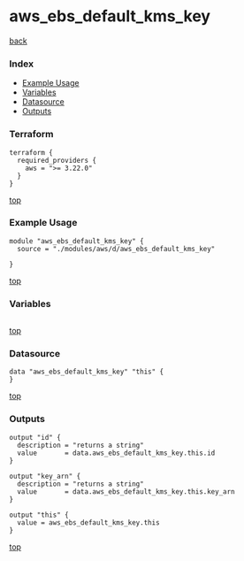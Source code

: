 # aws_ebs_default_kms_key

[back](../aws.md)

### Index

- [Example Usage](#example-usage)
- [Variables](#variables)
- [Datasource](#datasource)
- [Outputs](#outputs)

### Terraform

```hcl
terraform {
  required_providers {
    aws = ">= 3.22.0"
  }
}
```

[top](#index)

### Example Usage

```hcl
module "aws_ebs_default_kms_key" {
  source = "./modules/aws/d/aws_ebs_default_kms_key"

}
```

[top](#index)

### Variables

```hcl
```

[top](#index)

### Datasource

```hcl
data "aws_ebs_default_kms_key" "this" {
}
```

[top](#index)

### Outputs

```hcl
output "id" {
  description = "returns a string"
  value       = data.aws_ebs_default_kms_key.this.id
}

output "key_arn" {
  description = "returns a string"
  value       = data.aws_ebs_default_kms_key.this.key_arn
}

output "this" {
  value = aws_ebs_default_kms_key.this
}
```

[top](#index)